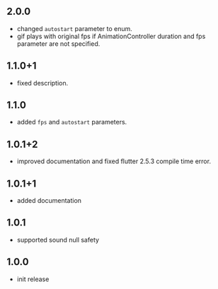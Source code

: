 ## 2.0.0
* changed `autostart` parameter to enum.
* gif plays with original fps if AnimationController duration and fps parameter are not specified.

## 1.1.0+1
* fixed description.

## 1.1.0
* added `fps` and `autostart` parameters.

## 1.0.1+2
* improved documentation and fixed flutter 2.5.3 compile time error.

## 1.0.1+1
* added documentation

## 1.0.1
* supported sound null safety

## 1.0.0
* init release

